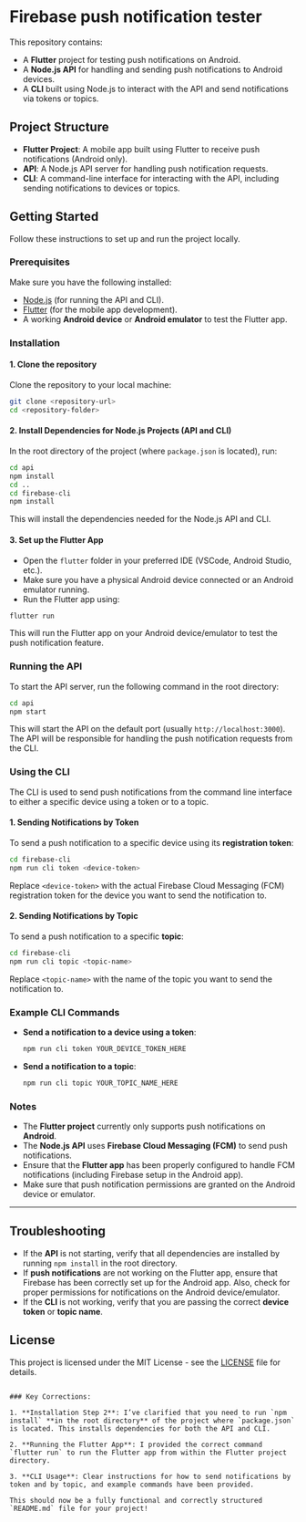 # Firebase push notification tester

This repository contains:
- A **Flutter** project for testing push notifications on Android.
- A **Node.js API** for handling and sending push notifications to Android devices.
- A **CLI** built using Node.js to interact with the API and send notifications via tokens or topics.

## Project Structure

- **Flutter Project**: A mobile app built using Flutter to receive push notifications (Android only).
- **API**: A Node.js API server for handling push notification requests.
- **CLI**: A command-line interface for interacting with the API, including sending notifications to devices or topics.

## Getting Started

Follow these instructions to set up and run the project locally.

### Prerequisites

Make sure you have the following installed:
- [Node.js](https://nodejs.org/) (for running the API and CLI).
- [Flutter](https://flutter.dev/docs/get-started/install) (for the mobile app development).
- A working **Android device** or **Android emulator** to test the Flutter app.

### Installation

#### 1. Clone the repository
Clone the repository to your local machine:
```bash
git clone <repository-url>
cd <repository-folder>
```

#### 2. Install Dependencies for Node.js Projects (API and CLI)
In the root directory of the project (where `package.json` is located), run:
```bash
cd api
npm install
cd ..
cd firebase-cli
npm install
```
This will install the dependencies needed for the Node.js API and CLI.

#### 3. Set up the Flutter App
- Open the `flutter` folder in your preferred IDE (VSCode, Android Studio, etc.).
- Make sure you have a physical Android device connected or an Android emulator running.
- Run the Flutter app using:
```bash
flutter run
```

This will run the Flutter app on your Android device/emulator to test the push notification feature.

### Running the API

To start the API server, run the following command in the root directory:
```bash
cd api
npm start
```

This will start the API on the default port (usually `http://localhost:3000`). The API will be responsible for handling the push notification requests from the CLI.

### Using the CLI

The CLI is used to send push notifications from the command line interface to either a specific device using a token or to a topic.

#### 1. Sending Notifications by Token

To send a push notification to a specific device using its **registration token**:
```bash
cd firebase-cli
npm run cli token <device-token>
```
Replace `<device-token>` with the actual Firebase Cloud Messaging (FCM) registration token for the device you want to send the notification to.

#### 2. Sending Notifications by Topic

To send a push notification to a specific **topic**:
```bash
cd firebase-cli
npm run cli topic <topic-name>
```
Replace `<topic-name>` with the name of the topic you want to send the notification to.

### Example CLI Commands

- **Send a notification to a device using a token**:
  ```bash
  npm run cli token YOUR_DEVICE_TOKEN_HERE
  ```

- **Send a notification to a topic**:
  ```bash
  npm run cli topic YOUR_TOPIC_NAME_HERE
  ```

### Notes

- The **Flutter project** currently only supports push notifications on **Android**.
- The **Node.js API** uses **Firebase Cloud Messaging (FCM)** to send push notifications.
- Ensure that the **Flutter app** has been properly configured to handle FCM notifications (including Firebase setup in the Android app).
- Make sure that push notification permissions are granted on the Android device or emulator.

---

## Troubleshooting

- If the **API** is not starting, verify that all dependencies are installed by running `npm install` in the root directory.
- If **push notifications** are not working on the Flutter app, ensure that Firebase has been correctly set up for the Android app. Also, check for proper permissions for notifications on the Android device/emulator.
- If the **CLI** is not working, verify that you are passing the correct **device token** or **topic name**.

## License

This project is licensed under the MIT License - see the [LICENSE](LICENSE) file for details.
```

### Key Corrections:

1. **Installation Step 2**: I’ve clarified that you need to run `npm install` **in the root directory** of the project where `package.json` is located. This installs dependencies for both the API and CLI.
   
2. **Running the Flutter App**: I provided the correct command `flutter run` to run the Flutter app from within the Flutter project directory.

3. **CLI Usage**: Clear instructions for how to send notifications by token and by topic, and example commands have been provided.

This should now be a fully functional and correctly structured `README.md` file for your project!